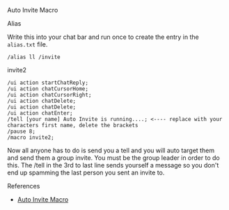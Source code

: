 Auto Invite Macro

Alias

Write this into your chat bar and run once to create the entry in the `alias.txt` file.

```
/alias ll /invite
```

invite2

```
/ui action startChatReply;
/ui action chatCursorHome;
/ui action chatCursorRight;
/ui action chatDelete;
/ui action chatDelete;
/ui action chatEnter;
/tell [your name] Auto Invite is running....; <---- replace with your characters first name, delete the brackets
/pause 8;
/macro invite2;
```

Now all anyone has to do is send you a tell and you will auto target them and send them a group invite. You must be the group leader in order to do this.
The /tell in the 3rd to last line sends yourself a message so you don't end up spamming the last person you sent an invite to.

References

* [Auto Invite Macro](https://swgprophecy.com/showthread.php?tid=727)
